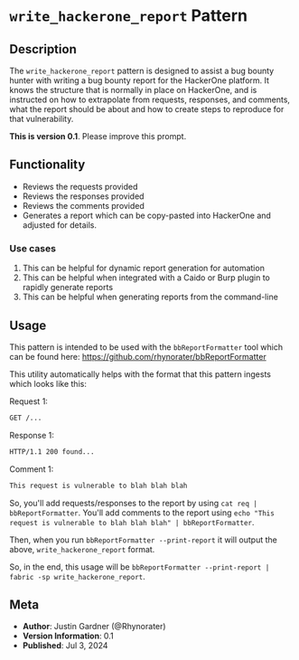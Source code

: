 # `write_hackerone_report` Pattern

## Description

The `write_hackerone_report` pattern is designed to assist a bug bounty hunter with writing a bug bounty report for the HackerOne platform. It knows the structure that is normally in place on HackerOne, and is instructed on how to extrapolate from requests, responses, and comments, what the report should be about and how to create steps to reproduce for that vulnerability.

**This is version 0.1**. Please improve this prompt.

## Functionality

- Reviews the requests provided
- Reviews the responses provided
- Reviews the comments provided
- Generates a report which can be copy-pasted into HackerOne and adjusted for details.

### Use cases

1. This can be helpful for dynamic report generation for automation
2. This can be helpful when integrated with a Caido or Burp plugin to rapidly generate reports
3. This can be helpful when generating reports from the command-line

## Usage

This pattern is intended to be used with the `bbReportFormatter` tool which can be found here: <https://github.com/rhynorater/bbReportFormatter>

This utility automatically helps with the format that this pattern ingests which looks like this:

Request 1:

```sh
GET /...
```

Response 1:

```sh
HTTP/1.1 200 found...
```

Comment 1:

```sh
This request is vulnerable to blah blah blah
```

So, you'll add requests/responses to the report by using `cat req | bbReportFormatter`.
You'll add comments to the report using `echo "This request is vulnerable to blah blah blah" | bbReportFormatter`.

Then, when you run `bbReportFormatter --print-report` it will output the above, `write_hackerone_report` format.

So, in the end, this usage will be `bbReportFormatter --print-report | fabric -sp write_hackerone_report`.

## Meta

- **Author**: Justin Gardner (@Rhynorater)
- **Version Information**: 0.1
- **Published**: Jul 3, 2024

